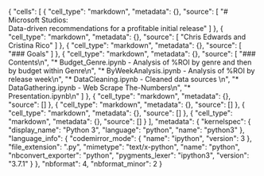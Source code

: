 {
 "cells": [
  {
   "cell_type": "markdown",
   "metadata": {},
   "source": [
    "# Microsoft Studios:</br> Data-driven recommendations for a profitable initial release"
   ]
  },
  {
   "cell_type": "markdown",
   "metadata": {},
   "source": [
    "Chris Edwards and Cristina Rico"
   ]
  },
  {
   "cell_type": "markdown",
   "metadata": {},
   "source": [
    "### Goals"
   ]
  },
  {
   "cell_type": "markdown",
   "metadata": {},
   "source": [
    "### Contents\n",
    "* Budget_Genre.ipynb - Analysis of %ROI by genre and then by budget within Genre\n",
    "* ByWeekAnalysis.ipynb - Analysis of %ROI by release week\n",
    "* DataCleaning.ipynb - Cleaned data sources \n",
    "* DataGathering.ipynb - Web Scrape The-Numbers\n",
    "* Presentation.ipynb\n"
   ]
  },
  {
   "cell_type": "markdown",
   "metadata": {},
   "source": []
  },
  {
   "cell_type": "markdown",
   "metadata": {},
   "source": []
  },
  {
   "cell_type": "markdown",
   "metadata": {},
   "source": []
  },
  {
   "cell_type": "markdown",
   "metadata": {},
   "source": []
  }
 ],
 "metadata": {
  "kernelspec": {
   "display_name": "Python 3",
   "language": "python",
   "name": "python3"
  },
  "language_info": {
   "codemirror_mode": {
    "name": "ipython",
    "version": 3
   },
   "file_extension": ".py",
   "mimetype": "text/x-python",
   "name": "python",
   "nbconvert_exporter": "python",
   "pygments_lexer": "ipython3",
   "version": "3.7.1"
  }
 },
 "nbformat": 4,
 "nbformat_minor": 2
}
